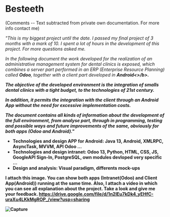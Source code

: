 # Besteeth

(Comments -- Text subtracted from private own documentation. For more info contact me)

<i>"This is my biggest project until the date. I passed my final project of 3 months with a mark of 10. I spent a lot of hours in the development of this project. For more questions asked me.

In the following document the work developed for the realization of an administrative management system for dental clinics is exposed, 
which combines a server part performed in an ERP (Enterprise Resource Planning) called <b>Odoo</b>, together with a client part developed in <b>Android<>/b>.


The objective of the developed environment is the integration of smalls dental clinics with a tight budget, to the technologies of 21st century.

<i>In addition, it permits the integration with the client through an Android App without the need for excessive implementation costs.</i>

The document contains all kinds of information about the development of the full environment, from analyse part, through in programming, testing and possible ways and future improvements of the same, obviously for both apps (Odoo and Android)."</i>

- Technologies and design APP for Android: <b>Java 13, Android, XMLRPC, AsyncTask, MVVM, API Odoo ...</b>
- Technologies and design intranet: <b>Odoo 13, Python, HTML, CSS, JS, GoogleAPI Sign-In, PostgreSQL, own modules devloped very specific ...</b>
- Design and analysis: <b>Visual paradigm, differents mock-ups</b>


I attach this image. You can show both apps (Intranet(Odoo) and Client App(Android)) running at the same time. Also, I attach a video in which you can see all explanation about the project. Take a look and give me your feedback.
https://drive.google.com/file/d/1n2IEu7kDk4_yEHfC-uraXu4LKkMgROP_/view?usp=sharing  


<img src="https://i.ibb.co/1fwBBwd/Capture.jpg" alt="Capture" border="0">

